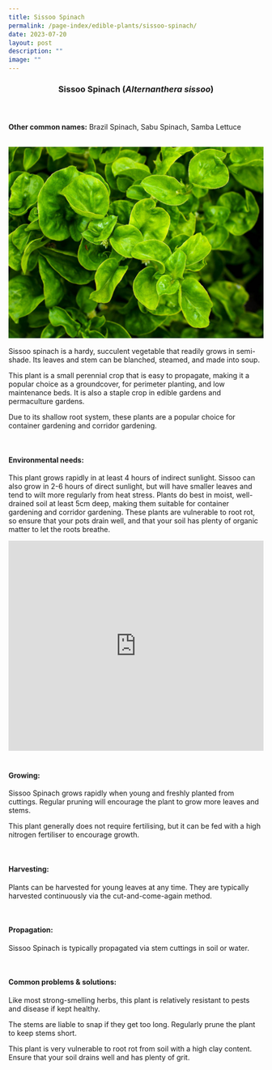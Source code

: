 ```yaml
---
title: Sissoo Spinach
permalink: /page-index/edible-plants/sissoo-spinach/
date: 2023-07-20
layout: post
description: ""
image: ""
---
```

<header>
	<h3>Sissoo Spinach (<em>Alternanthera sissoo</em>)</h3>
</header>
	
<section>
	<p><strong>Other common names:</strong> Brazil Spinach, Sabu Spinach, Samba Lettuce</p>
	<br>
</section>

<section>
	<img title="Photo by Jacqueline Chua." src="/images/Plants/SissooSpinach_JacChua.jpg">
	
<p>Sissoo spinach is a hardy, succulent vegetable that readily grows in semi-shade. Its leaves and stem can be blanched, steamed, and made into soup.</p>
<p>This plant is a small perennial crop that is easy to propagate, making it a popular choice as a groundcover, for perimeter planting, and low maintenance beds. It is also a staple crop in edible gardens and permaculture gardens.</p>
<p>Due to its shallow root system, these plants are a popular choice for container gardening and corridor gardening.</p>       
	<br>
</section>

<section>
	<h4>Environmental needs:</h4>
	<p>This plant grows rapidly in at least 4 hours of indirect sunlight. Sissoo can also grow in 2-6 hours of direct sunlight, but will have smaller leaves and tend to wilt more regularly from heat stress. Plants do best in moist, well-drained soil at least 5cm deep, making them suitable for container gardening and corridor gardening. These plants are vulnerable to root rot, so ensure that your pots drain well, and that your soil has plenty of organic matter to let the roots breathe.</p>
	
<iframe width="100%" height="415" src="https://www.youtube.com/embed/SfuujJwcZR8" title="YouTube video player" frameborder="0" allow="accelerometer; autoplay; clipboard-write; encrypted-media; gyroscope; picture-in-picture; web-share" allowfullscreen=""></iframe>	<br>
	<br>
</section>

<section>
	<h4>Growing:</h4>
	<p>Sissoo Spinach grows rapidly when young and freshly planted from cuttings. Regular pruning will encourage the plant to grow more leaves and stems.</p>
<p>This plant generally does not require fertilising, but it can be fed with a high nitrogen fertiliser to encourage growth.</p>
<br>
</section>

<section>
	<h4>Harvesting:</h4>
<p>Plants can be harvested for young leaves at any time. They are typically harvested continuously via the cut-and-come-again method. </p>
	<br>
</section>

<section>
	<h4>Propagation:</h4>
	<p>Sissoo Spinach is typically propagated via stem cuttings in soil or water.</p>
	<br>
</section>

<section>
	<h4>Common problems &amp; solutions:</h4>
<p>Like most strong-smelling herbs, this plant is relatively resistant to pests and disease if kept healthy.</p>
<p>The stems are liable to snap if they get too long. Regularly prune the plant to keep stems short. </p>
<p>This plant is very vulnerable to root rot from soil with a high clay content. Ensure that your soil drains well and has plenty of grit. </p>
<br>
</section>